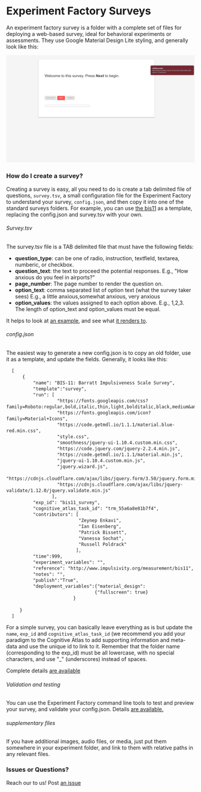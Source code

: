# Experiment Factory Surveys

An experiment factory survey is a folder with a complete set of files for deploying a web-based survey, ideal for behavioral experiments or assessments. They use Google Material Design Lite styling, and generally look like this:

![.img/survey.gif](.img/survey.gif)

### How do I create a survey?
Creating a survey is easy, all you need to do is create a tab delimited file of questions, `survey.tsv`, a small configuration file for the Experiment Factory to understand your survey, `config.json`, and then copy it into one of the standard surveys folders. For example, you can use [the bis11](https://github.com/expfactory/surveys/tree/master/bis11_survey) as a template, replacing the config.json and survey.tsv with your own.

###### Survey.tsv
The survey.tsv file is a TAB delimited file that must have the following fields:

 - **question_type**: can be one of radio, instruction, textfield, textarea, numberic, or checkbox.
 - **question_text**: the text to proceed the potential responses. E.g., "How anxious do you feel in airports?"
 - **page_number**: The page number to render the question on.
 - **option_text**: comma separated list of option text (what the survey taker sees) E.g., a little anxious,somewhat anxious, very anxious
 - **option_values**: the values assigned to each option above. E.g., 1,2,3. The length of option_text and option_values must be equal.

It helps to look at [an example](https://github.com/expfactory/surveys/blob/master/bis11_survey/survey.tsv), and see what [it renders to](http://expfactory.github.io/bis11_survey.html).


###### config.json
The easiest way to generate a new config.json is to copy an old folder, use it as a template, and update the fields. Generally, it looks like this:

      [
          {
              "name": "BIS-11: Barratt Impulsiveness Scale Survey",
              "template":"survey",
              "run": [
                       "https://fonts.googleapis.com/css?family=Roboto:regular,bold,italic,thin,light,bolditalic,black,medium&amp;lang=en",
                       "https://fonts.googleapis.com/icon?family=Material+Icons",
                       "https://code.getmdl.io/1.1.1/material.blue-red.min.css",
                       "style.css",
                       "smoothness/jquery-ui-1.10.4.custom.min.css",
                       "https://code.jquery.com/jquery-2.2.4.min.js",
                       "https://code.getmdl.io/1.1.1/material.min.js",
                       "jquery-ui-1.10.4.custom.min.js",
                       "jquery.wizard.js",
                       "https://cdnjs.cloudflare.com/ajax/libs/jquery.form/3.50/jquery.form.min.js",
                       "https://cdnjs.cloudflare.com/ajax/libs/jquery-validate/1.12.0/jquery.validate.min.js"
                     ],
              "exp_id": "bis11_survey",
              "cognitive_atlas_task_id": "trm_55a6a8e81b7f4",
              "contributors": [
                               "Zeynep Enkavi",
                               "Ian Eisenberg",
                               "Patrick Bissett",
                               "Vanessa Sochat",
                               "Russell Poldrack"
                              ], 
              "time":999,
              "experiment_variables": "",
              "reference": "http://www.impulsivity.org/measurement/bis11",
              "notes": "",
              "publish":"True",
              "deployment_variables":{"material_design":
                                     {"fullscreen": true}
                             }
    
         }
      ]

For a simple survey, you can basically leave everything as is but update the `name`, `exp_id` and `cognitive_atlas_task_id` (we recommend you add your paradigm to the Cognitive Atlas to add supporting information and meta-data and use the unique id to link to it. Remember that the folder name (corresponding to the exp_id) must be all lowercase, with no special characters, and use "_" (underscores) instead of spaces.

Complete details [are available](http://expfactory.readthedocs.io/en/latest/development.html?highlight=config#config-json)

###### Validation and testing
You can use the Experiment Factory command line tools to test and preview your survey, and validate your config.json. Details [are available.](http://expfactory.readthedocs.io/en/latest/development.html?highlight=testing#testing)

###### supplementary files
If you have additional images, audio files, or media, just put them somewhere in your experiment folder, and link to them with relative paths in any relevant files.


### Issues or Questions?
Reach our to us! Post [an issue](https://www.github.com/expfactory/surveys/issues)
